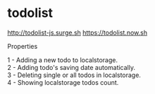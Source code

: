 # todolist

http://todolist-js.surge.sh
https://todolist.now.sh

Properties

1 - Adding a new todo to localstorage.    
2 - Adding todo's saving date automatically.     
3 - Deleting single or all todos in localstorage.     
4 - Showing localstorage todos count.       

